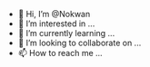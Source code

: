 - 👋 Hi, I’m @Nokwan
- 👀 I’m interested in ...
- 🌱 I’m currently learning ...
- 💞️ I’m looking to collaborate on ...
- 📫 How to reach me ...

<!---
Nokwan/Nokwan is a ✨ special ✨ repository because its `README.md` (this file) appears on your GitHub profile.
You can click the Preview link to take a look at your changes.
--->
